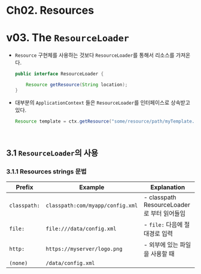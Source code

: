 # Ch02. Resources

# v03. The `ResourceLoader`

- `Resource` 구현체를 사용하는 것보다 `ResourceLoader`를 통해서 리소스를 가져온다.

  ```java
  public interface ResourceLoader {
  
      Resource getResource(String location);
  }
  ```

- 대부분의 `ApplicationContext` 들은 `ResourceLoader`를 인터페이스로 상속받고 있다.

  ```java
  Resource template = ctx.getResource("some/resource/path/myTemplate.txt");
  ```

<br>

## 3.1 `ResourceLoader`의 사용

### 3.1.1 Resources strings 문법

| Prefix       | Example                          | Explanation                                |
| ------------ | -------------------------------- | ------------------------------------------ |
| `classpath:` | `classpath:com/myapp/config.xml` | - classpath ResourceLoader로 부터 읽어들임 |
| `file:`      | `file:///data/config.xml`        | - `file:` 다음에 절대경로 입력             |
| `http:`      | `https://myserver/logo.png`      | - 외부에 있는 파일을 사용할 때             |
| `(none)`     | `/data/config.xml`               |                                            |

